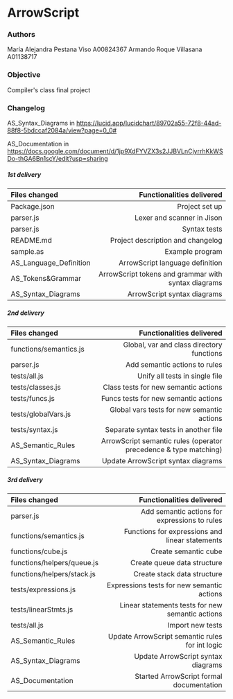 # ArrowScript

### Authors

María Alejandra Pestana Viso A00824367
Armando Roque Villasana A01138717

### Objective

Compiler's class final project

### Changelog

AS_Syntax_Diagrams in https://lucid.app/lucidchart/89702a55-72f8-44ad-88f8-5bdccaf2084a/view?page=0_0#

AS_Documentation in https://docs.google.com/document/d/1jp9XdFYVZX3s2JJBVLnCjyrrhKkWSDo-thGA6Bn1scY/edit?usp=sharing

##### 1st delivery

| Files changed          |                           Functionalities delivered |
| :--------------------- | --------------------------------------------------: |
| Package.json           |                                      Project set up |
| parser.js              |                          Lexer and scanner in Jison |
| parser.js              |                                        Syntax tests |
| README.md              |                   Project description and changelog |
| sample.as              |                                     Example program |
| AS_Language_Definition |                     ArrowScript language definition |
| AS_Tokens&Grammar      | ArrowScript tokens and grammar with syntax diagrams |
| AS_Syntax_Diagrams     |                         ArrowScript syntax diagrams |

##### 2nd delivery

| Files changed          |                                        Functionalities delivered |
| :--------------------- | ---------------------------------------------------------------: |
| functions/semantics.js |                        Global, var and class directory functions |
| parser.js              |                                    Add semantic actions to rules |
| tests/all.js           |                                   Unify all tests in single file |
| tests/classes.js       |                             Class tests for new semantic actions |
| tests/funcs.js         |                             Funcs tests for new semantic actions |
| tests/globalVars.js    |                       Global vars tests for new semantic actions |
| tests/syntax.js        |                            Separate syntax tests in another file |
| AS_Semantic_Rules      | ArrowScript semantic rules (operator precedence & type matching) |
| AS_Syntax_Diagrams     |                               Update ArrowScript syntax diagrams |

##### 3rd delivery

| Files changed              |                        Functionalities delivered |
| :------------------------- | -----------------------------------------------: |
| parser.js                  |    Add semantic actions for expressions to rules |
| functions/semantics.js     |  Functions for expressions and linear statements |
| functions/cube.js          |                             Create semantic cube |
| functions/helpers/queue.js |                      Create queue data structure |
| functions/helpers/stack.js |                      Create stack data structure |
| tests/expressions.js       |       Expressions tests for new semantic actions |
| tests/linearStmts.js       | Linear statements tests for new semantic actions |
| tests/all.js               |                                 Import new tests |
| AS_Semantic_Rules          |  Update ArrowScript semantic rules for int logic |
| AS_Syntax_Diagrams         |               Update ArrowScript syntax diagrams |
| AS_Documentation           |         Started ArrowScript formal documentation |
